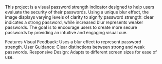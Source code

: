 This project is a visual password strength indicator designed to help users evaluate the security of their passwords. Using a unique blur effect, the image displays varying levels of clarity to signify password strength: clear indicates a strong password, while increased blur represents weaker passwords. The goal is to encourage users to create more secure passwords by providing an intuitive and engaging visual cue.

Features
Visual Feedback: Uses a blur effect to represent password strength.
User Guidance: Clear distinctions between strong and weak passwords.
Responsive Design: Adapts to different screen sizes for ease of use.
